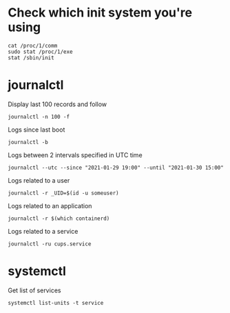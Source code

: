 # Check which init system you're using
```
cat /proc/1/comm
sudo stat /proc/1/exe
stat /sbin/init

```

# journalctl
Display last 100 records and follow
```
journalctl -n 100 -f
```

Logs since last boot
```
journalctl -b
```

Logs between 2 intervals specified in UTC time
```
journalctl --utc --since "2021-01-29 19:00" --until "2021-01-30 15:00"
```

Logs related to a user
```
journalctl -r _UID=$(id -u someuser)
```

Logs related to an application
```
journalctl -r $(which containerd)
```
Logs related to a service
```
journalctl -ru cups.service
```

# systemctl
Get list of services
```
systemctl list-units -t service
```